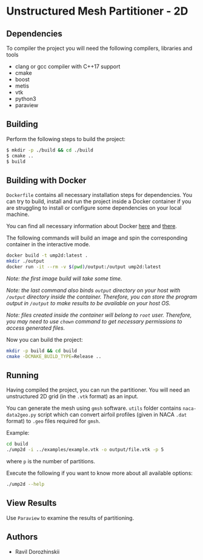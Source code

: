 # Unstructured Mesh Partitioner - 2D

## Dependencies
To compiler the project you will need the following
compilers, libraries and tools

- clang or gcc compiler with C++17 support
- cmake
- boost
- metis
- vtk
- python3
- paraview

## Building
Perform the following steps to build the project:

```bash
$ mkdir -p ./build && cd ./build
$ cmake ..
$ build
```

## Building with Docker
`Dockerfile` contains all necessary installation steps for
dependencies. You can try to build, install and run the project
inside a Docker container if you are struggling to install
or configure some dependencies on your local machine.

You can find all necessary information about Docker
[here](https://docs.docker.com/engine/install/ubuntu/) and
[there](https://docs.docker.com/engine/install/linux-postinstall/).

The following commands will build an image and spin
the corresponding container in the interactive mode.

```bash
docker build -t ump2d:latest .
mkdir ./output
docker run -it --rm -v $(pwd)/output:/output ump2d:latest
```
*Note: the first image build will take some time.*

*Note: the last command also binds `output` directory on your host
with `/output` directory inside the container. Therefore, you
can store the program output in `/output` to make results to be
available on your host OS.*

*Note: files created inside the container will belong to 
`root` user. Therefore, you may need to use `chown` command
to get necessary permissions to access generated files.*

Now you can build the project:
```bash
mkdir -p build && cd build
cmake -DCMAKE_BUILD_TYPE=Release ..
```

## Running
Having compiled the project, you can run the partitioner. You will
need an unstructured 2D grid (in the `.vtk` format) as an input.

You can generate the mesh using `gmsh` software. `utils`
folder contains `naca-data2geo.py` script which can
convert airfoil profiles (given in NACA `.dat` format) to
`.geo` files required for `gmsh`.

Example:

```bash
cd build
./ump2d -i ../examples/example.vtk -o output/file.vtk -p 5
```

where `p` is the number of partitions.

Execute the following if you want to know more about all available
options:
```bash
./ump2d --help
```

## View Results
Use `Paraview` to examine the results of partitioning.

## Authors

- Ravil Dorozhinskii
